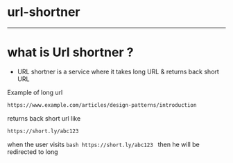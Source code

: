 # url-shortner
--------------

# what is Url shortner ?

- URL shortner is a service where it takes long URL & returns back short URL

Example of long url

```bash
https://www.example.com/articles/design-patterns/introduction
```

returns back short url like
``` bash
https://short.ly/abc123
```

when the user visits ```bash https://short.ly/abc123 ``` then he will be redirected to long


